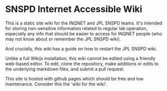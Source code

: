 <!-- # Welcome to MkDocs

For full documentation visit [mkdocs.org](https://www.mkdocs.org).

## Commands

* `mkdocs new [dir-name]` - Create a new project.
* `mkdocs serve` - Start the live-reloading docs server.
* `mkdocs build` - Build the documentation site.
* `mkdocs -h` - Print help message and exit.

## Project layout

    mkdocs.yml    # The configuration file.
    docs/
        index.md  # The documentation homepage.
        ...       # Other markdown pages, images and other files. -->



# SNSPD Internet Accessible Wiki 


This is a static site wiki for the INQNET and JPL SNSPD teams. It's intended for storing non-sensitive information related to regular lab operation, especially any info that should be easier to access for INQNET people (who may not know about or remember the JPL SNSPD wiki). 

And crucially, this wiki has a guide on how to restart the JPL SNSPD wiki. 

Unlike a full Wikijs installation, this wiki cannot be edited using a friendly web-based editor. To edit, clone the repository, make additions or edits to the underlying markdown files, and submit a pull request. 

This site is hosted with github pages which should be free and low maintenance. Consider this the 'wiki for the wiki'. 




